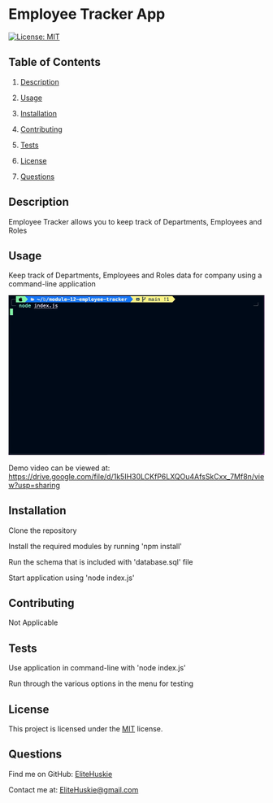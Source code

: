 # Employee Tracker App

[![License: MIT](https://img.shields.io/badge/License-MIT-yellow.svg)](https://opensource.org/licenses/MIT)

## Table of Contents

1. [Description](#description)
2. [Usage](#usage)

3. [Installation](#installation)
4. [Contributing](#contributing)

5. [Tests](#tests)

6. [License](#license)

7. [Questions](#questions)

## Description

Employee Tracker allows you to keep track of Departments, Employees and Roles

## Usage

Keep track of Departments, Employees and Roles data for company using a command-line application

![Employee Tracker App](./assets/images/employee-tracker-demo.gif)

Demo video can be viewed at: https://drive.google.com/file/d/1k5IH30LCKfP6LXQOu4AfsSkCxx_7Mf8n/view?usp=sharing

## Installation

Clone the repository

Install the required modules by running 'npm install'

Run the schema that is included with 'database.sql' file

Start application using 'node index.js'

## Contributing

Not Applicable

## Tests

Use application in command-line with 'node index.js'

Run through the various options in the menu for testing

## License

This project is licensed under the [MIT](https://opensource.org/licenses/MIT) license.

## Questions

Find me on GitHub: [EliteHuskie](https://github.com/EliteHuskie)

Contact me at: [EliteHuskie@gmail.com](mailto:EliteHuskie@gmail.com)